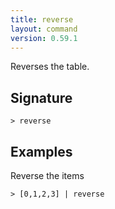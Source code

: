 ```yaml
---
title: reverse
layout: command
version: 0.59.1
---
```


Reverses the table.

## Signature

```> reverse ```

## Examples

Reverse the items
```shell
> [0,1,2,3] | reverse
```
